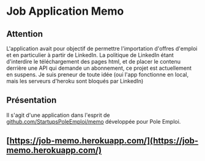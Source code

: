 # Job Application Memo

## Attention

L'application avait pour objectif de permettre l'importation d'offres d'emploi et en particulier à partir de LinkedIn. La politique de LinkedIn étant d'interdire le téléchargement des pages html, et de placer le contenu derrière une API qui demande un abonnement, ce projet est actuellement en suspens. Je suis preneur de toute idée (oui l'app fonctionne en local, mais les serveurs d'heroku sont bloqués par LinkedIn)

## Présentation

Il s'agit d'une application dans l'esprit de [github.com/StartupsPoleEmploi/memo](https://github.com/StartupsPoleEmploi/memo) développée pour Pole Emploi.

## [https://job-memo.herokuapp.com/](https://job-memo.herokuapp.com/)

